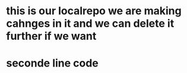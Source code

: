 # this is our localrepo we are making cahnges in it and we can delete it further if we want  

#   seconde line code 